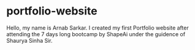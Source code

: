 # portfolio-website
Hello, my name is Arnab Sarkar. I created my first Portfolio website after attending the 7 days long bootcamp by ShapeAi under the guidence of Shaurya Sinha Sir. 
